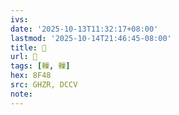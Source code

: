 ```yaml
---
ivs:
date: '2025-10-13T11:32:17+08:00'
lastmod: '2025-10-14T21:46:45-08:00'
title: 󰬗
url: 󰬗
tags: [轈, 轈]
hex: 8F48
src: GHZR, DCCV
note:
---
```

